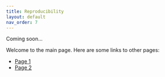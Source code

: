 ```yaml
---
title: Reproducibility
layout: default
nav_order: 7
---
```


Coming soon...

Welcome to the main page. Here are some links to other pages: 
- [Page 1](rp_1.md) 
- [Page 2](rp_2.md) 
